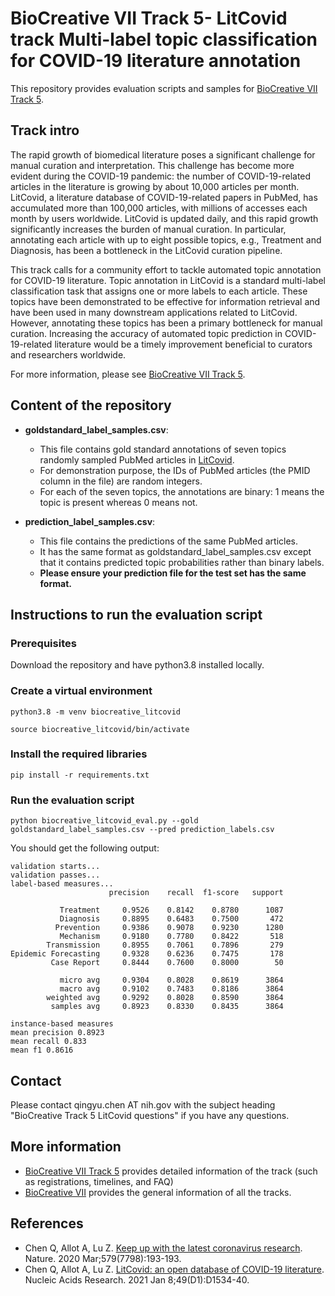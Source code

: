 # BioCreative VII Track 5- LitCovid track Multi-label topic classification for COVID-19 literature annotation
This repository provides evaluation scripts and samples for [BioCreative VII Track 5](https://biocreative.bioinformatics.udel.edu/tasks/biocreative-vii/track-5/). 

## Track intro
The rapid growth of biomedical literature poses a significant challenge for manual curation and interpretation. This challenge has become more evident during the COVID-19 pandemic: the number of COVID-19-related articles in the literature is growing by about 10,000 articles per month. LitCovid, a literature database of COVID-19-related papers in PubMed, has accumulated more than 100,000 articles, with millions of accesses each month by users worldwide. LitCovid is updated daily, and this rapid growth significantly increases the burden of manual curation. In particular, annotating each article with up to eight possible topics, e.g., Treatment and Diagnosis, has been a bottleneck in the LitCovid curation pipeline.

This track calls for a community effort to tackle automated topic annotation for COVID-19 literature. Topic annotation in LitCovid is a standard multi-label classification task that assigns one or more labels to each article. These topics have been demonstrated to be effective for information retrieval and have been used in many downstream applications related to LitCovid. However, annotating these topics has been a primary bottleneck for manual curation. Increasing the accuracy of automated topic prediction in COVID-19-related literature would be a timely improvement beneficial to curators and researchers worldwide.

For more information, please see [BioCreative VII Track 5](https://biocreative.bioinformatics.udel.edu/tasks/biocreative-vii/track-5/).

## Content of the repository
- **goldstandard_label_samples.csv**: 

  - This file contains gold standard annotations of seven topics randomly sampled PubMed articles in [LitCovid](https://www.ncbi.nlm.nih.gov/research/coronavirus/).
  - For demonstration purpose, the IDs of PubMed articles (the PMID column in the file) are random integers.
  - For each of the seven topics, the annotations are binary: 1 means the topic is present whereas 0 means not.
  
- **prediction_label_samples.csv**:

  - This file contains the predictions of the same PubMed articles.
  - It has the same format as goldstandard_label_samples.csv except that it contains predicted topic probabilities rather than binary labels.
  - **Please ensure your prediction file for the test set has the same format.**

## Instructions to run the evaluation script
### Prerequisites
Download the repository and have python3.8 installed locally.

### Create a virtual environment
```
python3.8 -m venv biocreative_litcovid

source biocreative_litcovid/bin/activate 
```
### Install the required libraries
```
pip install -r requirements.txt
```
### Run the evaluation script
```
python biocreative_litcovid_eval.py --gold goldstandard_label_samples.csv --pred prediction_labels.csv
```

You should get the following output:

```
validation starts...
validation passes...
label-based measures...
                      precision    recall  f1-score   support

           Treatment     0.9526    0.8142    0.8780      1087
           Diagnosis     0.8895    0.6483    0.7500       472
          Prevention     0.9386    0.9078    0.9230      1280
           Mechanism     0.9180    0.7780    0.8422       518
        Transmission     0.8955    0.7061    0.7896       279
Epidemic Forecasting     0.9328    0.6236    0.7475       178
         Case Report     0.8444    0.7600    0.8000        50

           micro avg     0.9304    0.8028    0.8619      3864
           macro avg     0.9102    0.7483    0.8186      3864
        weighted avg     0.9292    0.8028    0.8590      3864
         samples avg     0.8923    0.8330    0.8435      3864

instance-based measures
mean precision 0.8923
mean recall 0.833
mean f1 0.8616
```
## Contact
Please contact qingyu.chen AT nih.gov with the subject heading "BioCreative Track 5 LitCovid questions" if you have any questions.

## More information
- [BioCreative VII Track 5](https://biocreative.bioinformatics.udel.edu/tasks/biocreative-vii/track-5/) provides detailed information of the track (such as registrations, timelines, and FAQ)
- [BioCreative VII](https://biocreative.bioinformatics.udel.edu/tasks/biocreative-vii/) provides the general information of all the tracks.

## References
- Chen Q, Allot A, Lu Z. [Keep up with the latest coronavirus research](https://www.nature.com/articles/d41586-020-00694-1). Nature. 2020 Mar;579(7798):193-193.
- Chen Q, Allot A, Lu Z. [LitCovid: an open database of COVID-19 literature](https://academic.oup.com/nar/advance-article/doi/10.1093/nar/gkaa952/5964074). Nucleic Acids Research. 2021 Jan 8;49(D1):D1534-40.
